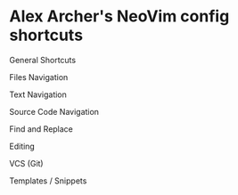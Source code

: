 
# Alex Archer's NeoVim config shortcuts

General Shortcuts


Files Navigation

Text Navigation

Source Code Navigation

Find and Replace

Editing

VCS (Git)

Templates / Snippets

